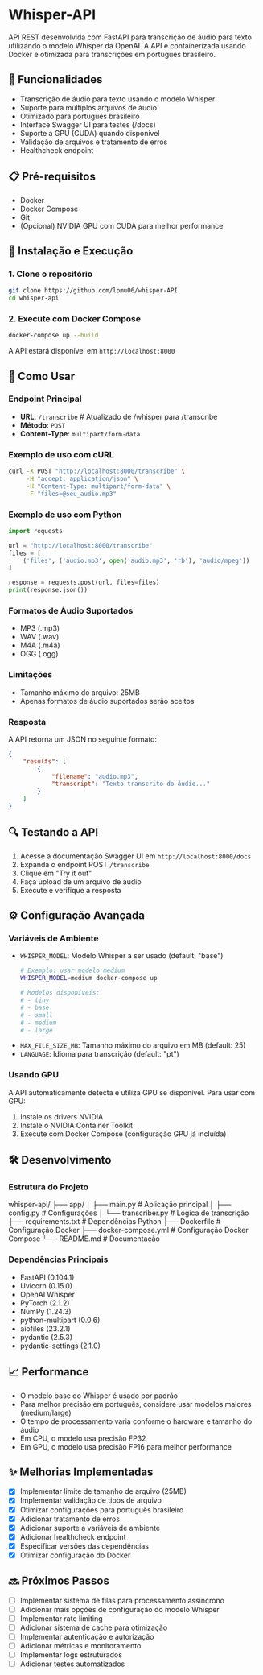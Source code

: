 # Whisper-API

API REST desenvolvida com FastAPI para transcrição de áudio para texto utilizando o modelo Whisper da OpenAI. A API é containerizada usando Docker e otimizada para transcrições em português brasileiro.

## 🚀 Funcionalidades

- Transcrição de áudio para texto usando o modelo Whisper
- Suporte para múltiplos arquivos de áudio
- Otimizado para português brasileiro
- Interface Swagger UI para testes (/docs)
- Suporte a GPU (CUDA) quando disponível
- Validação de arquivos e tratamento de erros
- Healthcheck endpoint

## 📋 Pré-requisitos

- Docker
- Docker Compose
- Git
- (Opcional) NVIDIA GPU com CUDA para melhor performance

## 🔧 Instalação e Execução

### 1. Clone o repositório
```bash
git clone https://github.com/lpmu06/whisper-API
cd whisper-api
```

### 2. Execute com Docker Compose
```bash
docker-compose up --build
```

A API estará disponível em `http://localhost:8000`

## 📝 Como Usar

### Endpoint Principal

- **URL**: `/transcribe`  # Atualizado de /whisper para /transcribe
- **Método**: `POST`
- **Content-Type**: `multipart/form-data`

### Exemplo de uso com cURL
```bash
curl -X POST "http://localhost:8000/transcribe" \
     -H "accept: application/json" \
     -H "Content-Type: multipart/form-data" \
     -F "files=@seu_audio.mp3"
```

### Exemplo de uso com Python
```python
import requests

url = "http://localhost:8000/transcribe"
files = [
    ('files', ('audio.mp3', open('audio.mp3', 'rb'), 'audio/mpeg'))
]

response = requests.post(url, files=files)
print(response.json())
```

### Formatos de Áudio Suportados
- MP3 (.mp3)
- WAV (.wav)
- M4A (.m4a)
- OGG (.ogg)

### Limitações
- Tamanho máximo do arquivo: 25MB
- Apenas formatos de áudio suportados serão aceitos

### Resposta
A API retorna um JSON no seguinte formato:
```json
{
    "results": [
        {
            "filename": "audio.mp3",
            "transcript": "Texto transcrito do áudio..."
        }
    ]
}
```

## 🔍 Testando a API

1. Acesse a documentação Swagger UI em `http://localhost:8000/docs`
2. Expanda o endpoint POST `/transcribe`
3. Clique em "Try it out"
4. Faça upload de um arquivo de áudio
5. Execute e verifique a resposta

## ⚙️ Configuração Avançada

### Variáveis de Ambiente
- `WHISPER_MODEL`: Modelo Whisper a ser usado (default: "base")
  ```bash
  # Exemplo: usar modelo medium
  WHISPER_MODEL=medium docker-compose up

  # Modelos disponíveis:
  # - tiny
  # - base
  # - small
  # - medium
  # - large
  ```
- `MAX_FILE_SIZE_MB`: Tamanho máximo do arquivo em MB (default: 25)
- `LANGUAGE`: Idioma para transcrição (default: "pt")

### Usando GPU
A API automaticamente detecta e utiliza GPU se disponível. Para usar com GPU:

1. Instale os drivers NVIDIA
2. Instale o NVIDIA Container Toolkit
3. Execute com Docker Compose (configuração GPU já incluída)

## 🛠️ Desenvolvimento

### Estrutura do Projeto

whisper-api/
├── app/
│   ├── main.py         # Aplicação principal
│   ├── config.py       # Configurações
│   └── transcriber.py  # Lógica de transcrição
├── requirements.txt    # Dependências Python
├── Dockerfile         # Configuração Docker
├── docker-compose.yml # Configuração Docker Compose
└── README.md         # Documentação


### Dependências Principais
- FastAPI (0.104.1)
- Uvicorn (0.15.0)
- OpenAI Whisper
- PyTorch (2.1.2)
- NumPy (1.24.3)
- python-multipart (0.0.6)
- aiofiles (23.2.1)
- pydantic (2.5.3)
- pydantic-settings (2.1.0)

## 📈 Performance

- O modelo base do Whisper é usado por padrão
- Para melhor precisão em português, considere usar modelos maiores (medium/large)
- O tempo de processamento varia conforme o hardware e tamanho do áudio
- Em CPU, o modelo usa precisão FP32
- Em GPU, o modelo usa precisão FP16 para melhor performance

## ✨ Melhorias Implementadas

- [x] Implementar limite de tamanho de arquivo (25MB)
- [x] Implementar validação de tipos de arquivo
- [x] Otimizar configurações para português brasileiro
- [x] Adicionar tratamento de erros
- [x] Adicionar suporte a variáveis de ambiente
- [x] Adicionar healthcheck endpoint
- [x] Especificar versões das dependências
- [x] Otimizar configuração do Docker

## 🔜 Próximos Passos

- [ ] Implementar sistema de filas para processamento assíncrono
- [ ] Adicionar mais opções de configuração do modelo Whisper
- [ ] Implementar rate limiting
- [ ] Adicionar sistema de cache para otimização
- [ ] Implementar autenticação e autorização
- [ ] Adicionar métricas e monitoramento
- [ ] Implementar logs estruturados
- [ ] Adicionar testes automatizados